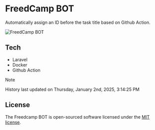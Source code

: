 # FreedCamp BOT

Automatically assign an ID before the task title based on Github Action.

![FreedCamp BOT](https://repository-images.githubusercontent.com/737932867/7d34798b-2680-471c-b089-a78a718d3d6a)

## Tech

- Laravel
- Docker
- Github Action

> [!NOTE]  
> History last updated on Thursday, January 2nd, 2025, 3:14:25 PM

## License

The Freedcamp BOT is open-sourced software licensed under the [MIT license](https://opensource.org/licenses/MIT).
